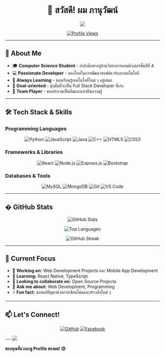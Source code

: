 <div align="center">
  
# 👋 สวัสดี! ผม **ภานุวัฒน์** 

<img src="https://readme-typing-svg.herokuapp.com?font=Fira+Code&pause=1000&width=435&lines=Welcome+to+my+GitHub+Profile!;Computer+Science+Student;Full+Stack+Developer;Always+learning+new+things" />

[![Profile Views](https://komarev.com/ghpvc/?username=NuPanuwat47&color=brightgreen&style=flat-square)](https://github.com/NuPanuwat47)

</div>

---

## 🚀 About Me

- 🎓 **Computer Science Student** - กำลังศึกษาอยู่ด้านวิทยาการคอมพิวเตอร์ชั้นปีที่ 4
- 💻 **Passionate Developer** - หลงใหลในการพัฒนาซอฟต์แวร์และเทคโนโลยี
- 🌱 **Always Learning** - ชอบเรียนรู้เทคโนโลยีใหม่ ๆ อยู่เสมอ
- 🎯 **Goal-oriented** - มุ่งมั่นที่จะเป็น Full Stack Developer ที่เก่ง
- 🤝 **Team Player** - ชอบทำงานเป็นทีมและแบ่งปันความรู้

---

## 🛠️ Tech Stack & Skills

### Programming Languages
<div align="center">

![Python](https://img.shields.io/badge/Python-3776AB?style=for-the-badge&logo=python&logoColor=white)
![JavaScript](https://img.shields.io/badge/JavaScript-F7DF1E?style=for-the-badge&logo=javascript&logoColor=black)
![Java](https://img.shields.io/badge/Java-ED8B00?style=for-the-badge&logo=java&logoColor=white)
![C++](https://img.shields.io/badge/C++-00599C?style=for-the-badge&logo=cplusplus&logoColor=white)
![HTML5](https://img.shields.io/badge/HTML5-E34F26?style=for-the-badge&logo=html5&logoColor=white)
![CSS3](https://img.shields.io/badge/CSS3-1572B6?style=for-the-badge&logo=css3&logoColor=white)

</div>

### Frameworks & Libraries
<div align="center">

![React](https://img.shields.io/badge/React-20232A?style=for-the-badge&logo=react&logoColor=61DAFB)
![Node.js](https://img.shields.io/badge/Node.js-43853D?style=for-the-badge&logo=node.js&logoColor=white)
![Express.js](https://img.shields.io/badge/Express.js-404D59?style=for-the-badge&logo=express&logoColor=white)
![Bootstrap](https://img.shields.io/badge/Bootstrap-563D7C?style=for-the-badge&logo=bootstrap&logoColor=white)

</div>

### Databases & Tools
<div align="center">

![MySQL](https://img.shields.io/badge/MySQL-00000F?style=for-the-badge&logo=mysql&logoColor=white)
![MongoDB](https://img.shields.io/badge/MongoDB-4EA94B?style=for-the-badge&logo=mongodb&logoColor=white)
![Git](https://img.shields.io/badge/Git-F05032?style=for-the-badge&logo=git&logoColor=white)
![VS Code](https://img.shields.io/badge/VS_Code-007ACC?style=for-the-badge&logo=visual-studio-code&logoColor=white)

</div>

---

## � GitHub Stats

<div align="center">
  
![GitHub Stats](https://github-readme-stats.vercel.app/api?username=NuPanuwat47&show_icons=true&theme=radical&count_private=true)

![Top Languages](https://github-readme-stats.vercel.app/api/top-langs/?username=NuPanuwat47&layout=compact&theme=radical)

![GitHub Streak](https://github-readme-streak-stats.herokuapp.com/?user=NuPanuwat47&theme=radical)

</div>

---

## 🎯 Current Focus

- 🔭 **Working on:** Web Development Projects และ Mobile App Development
- 🌱 **Learning:** React Native, TypeScript
- 👯 **Looking to collaborate on:** Open Source Projects
- 💬 **Ask me about:** Web Development, Programming
- ⚡ **Fun fact:** ชอบแก้ปัญหาด้วยการเขียนโค้ดและสร้างสิ่งใหม่ ๆ

---

## 📫 Let's Connect!

<div align="center">

[![GitHub](https://img.shields.io/badge/GitHub-100000?style=for-the-badge&logo=github&logoColor=white)](https://github.com/NuPanuwat47)
[![Facebook](https://img.shields.io/badge/Facebook-1877F2?style=for-the-badge&logo=facebook&logoColor=white)](https://www.facebook.com/nu.pha.nu.wat.hn.981856/)

</div>
---

<img src="https://raw.githubusercontent.com/andreasbm/readme/master/assets/lines/colored.png">

**ขอบคุณที่แวะมาดู Profile ของผม! 😊**

</div>